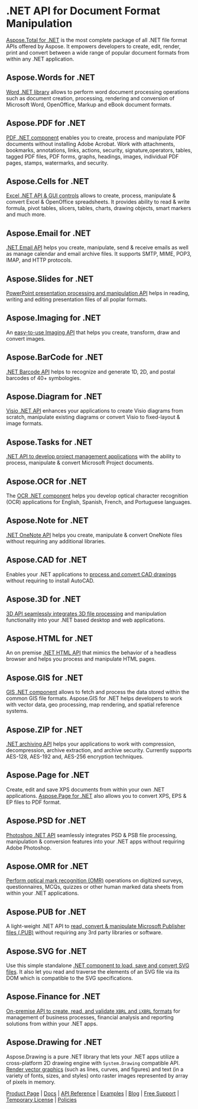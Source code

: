 # .NET API for Document Format Manipulation

[Aspose.Total for .NET](https://products.aspose.com/total/net) is the most complete package of all .NET file format APIs offered by Aspose. It empowers developers to create, edit, render, print and convert between a wide range of popular document formats from within any .NET application.

## Aspose.Words for .NET

[Word .NET library](https://products.aspose.com/total/net) allows to perform word document processing operations such as document creation, processing, rendering and conversion of Microsoft Word, OpenOffice, Markup and eBook document formats.

## Aspose.PDF for .NET

[PDF .NET component](https://products.aspose.com/pdf/net) enables you to create, process and manipulate PDF documents without installing Adobe Acrobat. Work with attachments, bookmarks, annotations, links, actions, security, signature,operators, tables, tagged PDF files, PDF forms, graphs, headings, images, individual PDF pages, stamps, watermarks, and security.

## Aspose.Cells for .NET

[Excel .NET API & GUI controls](https://products.aspose.com/cells/net) allows to create, process, manipulate & convert Excel & OpenOffice spreadsheets. It provides ability to read & write formula, pivot tables, slicers, tables, charts, drawing objects, smart markers and much more.

## Aspose.Email for .NET

[.NET Email API](https://products.aspose.com/email/net) helps you create, manipulate, send & receive emails as well as manage calendar and email archive files. It supports SMTP, MIME, POP3, IMAP, and HTTP protocols.

## Aspose.Slides for .NET

[PowerPoint presentation processing and manipulation API](https://products.aspose.com/slides/net) helps in reading, writing and editing presentation files of all poplar formats.

## Aspose.Imaging for .NET

An [easy-to-use Imaging API](https://products.aspose.com/imaging/net) that helps you create, transform, draw and convert images.

## Aspose.BarCode for .NET

[.NET Barcode API](https://products.aspose.com/imaging/net) helps to recognize and generate 1D, 2D, and postal barcodes of 40+ symbologies.

## Aspose.Diagram for .NET

[Visio .NET API](https://products.aspose.com/diagram/net) enhances your applications to create Visio diagrams from scratch, manipulate existing diagrams or convert Visio to fixed-layout & image formats.

## Aspose.Tasks for .NET

[.NET API to develop project management applications](https://products.aspose.com/tasks/net) with the ability to process, manipulate & convert Microsoft Project documents.

## Aspose.OCR for .NET

The [OCR .NET component](https://products.aspose.com/ocr/net) helps you develop optical character recognition (OCR) applications for English, Spanish, French, and Portuguese languages.

## Aspose.Note for .NET

[.NET OneNote API](https://products.aspose.com/note/net) helps you create, manipulate & convert OneNote files without requiring any additional libraries.

## Aspose.CAD for .NET

Enables your .NET applications to [process and convert CAD drawings](https://products.aspose.com/cad/net) without requiring to install AutoCAD.

## Aspose.3D for .NET

[3D API seamlessly integrates 3D file processing](https://products.aspose.com/3d/net) and manipulation functionality into your .NET based desktop and web applications.

## Aspose.HTML for .NET

An on premise [.NET HTML API](https://products.aspose.com/html/net) that mimics the behavior of a headless browser and helps you process and manipulate HTML pages.

## Aspose.GIS for .NET

[GIS .NET component](https://products.aspose.com/gis/net) allows to fetch and process the data stored within the common GIS file formats. Aspose.GIS for .NET helps developers to work with vector data, geo processing, map rendering, and spatial reference systems. 

## Aspose.ZIP for .NET

[.NET archiving API](https://products.aspose.com/zip/net) helps your applications to work with compression, decompression, archive extraction, and archive security. Currently supports AES-128, AES-192 and, AES-256 encryption techniques.

## Aspose.Page for .NET

Create, edit and save XPS documents from within your own .NET applications. [Aspose.Page for .NET](https://products.aspose.com/page/net) also allows you to convert XPS, EPS & EP files to PDF format.

## Aspose.PSD for .NET

[Photoshop .NET API](https://products.aspose.com/psd/net) seamlessly integrates PSD & PSB file processing, manipulation & conversion features into your .NET apps without requiring Adobe Photoshop.

## Aspose.OMR for .NET

[Perform optical mark recognition (OMR)](https://products.aspose.com/omr/net) operations on digitized surveys, questionnaires, MCQs, quizzes or other human marked data sheets from within your .NET applications.

## Aspose.PUB for .NET

A light-weight .NET API to [read, convert & manipulate Microsoft Publisher files (.PUB)](https://products.aspose.com/pub/net) without requiring any 3rd party libraries or software.

## Aspose.SVG for .NET

Use this simple standalone [.NET component to load, save and convert SVG files](https://products.aspose.com/svg/net). It also let you read and traverse the elements of an SVG file via its DOM which is compatible to the SVG specifications.

## Aspose.Finance for .NET

[On-premise API to create, read, and validate `XBRL` and `iXBRL` formats](https://products.aspose.com/finance/net) for management of business processes, financial analysis and reporting solutions from within your .NET apps.

## Aspose.Drawing for .NET

Aspose.Drawing is a pure .NET library that lets your .NET apps utilize a cross-platform 2D drawing engine with `System.Drawing` compatible API. [Render vector graphics](https://products.aspose.com/drawing/net) (such as lines, curves, and figures) and text (in a variety of fonts, sizes, and styles) onto raster images represented by array of pixels in memory.

[Product Page](https://products.aspose.com/total/net) | [Docs](https://docs.aspose.com/display/totalnet/Home) | [API Reference](https://apireference.aspose.com/) | [Examples](http://aspose.github.io) | [Blog](https://blog.aspose.com/category/total/) | [Free Support](https://forum.aspose.com/) | [Temporary License](https://purchase.aspose.com/temporary-license) | [Policies](https://purchase.aspose.com/policies)
